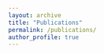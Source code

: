 ```yaml
---
layout: archive
title: "Publications"
permalink: /publications/
author_profile: true
---
```

<!--
{% if author.googlescholar %}
  You can also find my articles on <u><a href="{{author.googlescholar}}">my Google Scholar profile</a>.</u>
{% endif %}

{% include base_path %}

{% for post in site.publications reversed %}
  {% include archive-single.html %}
{% endfor %}
-->

<html lang="en">
<head>
  <head>
    <!-- Global site tag (gtag.js) - Google Analytics -->
    <script async src="https://www.googletagmanager.com/gtag/js?id=UA-24184650-3"></script>
    <script>
      window.dataLayer = window.dataLayer || [];
      function gtag(){dataLayer.push(arguments);}
      gtag('js', new Date());

      gtag('config', 'UA-24184650-3');
    </script>

    <!-- Required meta tags -->
    <meta charset="utf-8">
    <meta name="viewport" content="width=device-width, initial-scale=1, shrink-to-fit=no">

    <!-- Bootstrap CSS -->
    <link rel="stylesheet" href="https://stackpath.bootstrapcdn.com/bootstrap/4.3.1/css/bootstrap.min.css" integrity="sha384-ggOyR0iXCbMQv3Xipma34MD+dH/1fQ784/j6cY/iJTQUOhcWr7x9JvoRxT2MZw1T" crossorigin="anonymous">

    <!-- Custom CSS -->
    <link rel="stylesheet" type="text/css" href="raaslab.css">

    <!-- Fonts -->
    <link href="https://fonts.googleapis.com/css?family=Roboto&display=swap" rel="stylesheet">
    <script src="https://kit.fontawesome.com/52dfdf54de.js" crossorigin="anonymous"></script>

    <!-- Bibtex JavaScript -->
    <script type="text/javascript" src="https://cdn.jsdelivr.net/gh/pcooksey/bibtex-js/src/bibtex_js.js"></script>
    <bibtex src="pubs/dhami.bib"></bibtex>

    <!-- Favicon -->
    <link rel="shortcut icon" href="https://umd.edu/sites/umd.edu/files/favicon.ico" type="image/vnd.microsoft.icon" />

    <title>Publications</title>
  </head>
</head>
<body>

  <!-- ************** NAVBAR **************>
  <nav class="navbar navbar-expand-lg sticky-top navbar-dark navbar-custom">
    <a class="navbar-brand" href="index.html">RAAS Lab</a>
    <button class="navbar-toggler" type="button" data-toggle="collapse" data-target="#navbarSupportedContent" aria-controls="navbarSupportedContent" aria-expanded="false" aria-label="Toggle navigation">
      <span class="navbar-toggler-icon"></span>
    </button>
    <div class="collapse navbar-collapse" id="navbarSupportedContent">
      <ul class="navbar-nav mr-auto">
        <li class="nav-item">
          <a class="nav-link" href="index.html">About<span class="sr-only">(current)</span></a>
        </li>
        <li class="nav-item">
          <a class="nav-link" href="index.html#research">Research</a>
        </li>
        <li class="nav-item">
          <a class="nav-link" href="index.html#people">People</a>
        </li>
        <li class="nav-item">
          <a class="nav-link" href="publications.html">Publications</a>
        </li>

        <li class="nav-item">
          <a class="nav-link" href="contact.html">Contact</a>
        </li>
      </ul>
      <ul class="navbar-nav">
        <li class="nav-item">
          <a class="nav-link" href="https://twitter.com/ptokekar"><i class="fab fa-twitter"></i></a>
        </li>
        <li class="nav-item">
          <a class="nav-link" href="https://github.com/raaslab"><i class="fab fa-github"></i></a>
        </li>
        <li class="nav-item">
          <a class="nav-link" href="https://www.youtube.com/channel/UCEBd5BIS0A_Q3KwQsW9-wsw"><i class="fab fa-youtube"></i></a>
        </li>
      </ul>
    </div>
  </nav>
  -->


<div class="container">
  <div class="bibtex_structure">
    <div class="group year" extra="DESC number">
      <div class="templates"></div>
    </div>
  </div>

  <div id="bibtex_display">
    <div class="bibtex_template">
      <ul><li><p>
        <div class="if author">
          <span class="if title"><a class="bibtexVar" href="pubs/+BIBTEXKEY+.pdf" extra="BIBTEXKEY"><strong><span class="title"></strong></a></span>
          </span>
          <span>
            &emsp;<a class="bibtexVar showbib" data-toggle="collapse" href="#bib+BIBTEXKEY+"
            aria-expanded="false" aria-controls="bib+BIBTEXKEY+" extra="BIBTEXKEY">[bib]</a>
          </span>
          <br/>
          <span class="author"></span>.
        </div>
        <span class="if journal"><em><span class="journal"></span></em>,</span>
        <span class="if booktitle"><em><span class="booktitle"></span></em>,</span>
        <span class="if howpublished"><em><span class="howpublished"></span></em>,</span>
        <span class="if editor"><span class="editor"></span> (editors),</span>
        <span class="if publisher"><em><span class="publisher"></span></em>,</span>
        <!-- <span class="if !journal number">Technical report <span class="number"></span>,</span> -->
        <span class="if institution"><span class="institution"></span>,</span>
        <span class="if address"><span class="address"></span>,</span>
        <span class="if volume">vol. <span class="volume"></span>,</span>
        <span class="if journal number">(<span class="number"></span>),</span>
        <span class="if pages"> pp. <span class="pages"></span>,</span>
        <span class="if month"><span class="month"></span>,</span>
        <span class="if year"><span class="year"></span>.</span>
      </br>
      <!-- <span class="if doi">
        &emsp;DOI: <a class="bibtexVar" href="http://dx.doi.org/+DOI+" extra="doi"><span class="doi"></span></a>
      </span> -->
      <div class="bibtexVar collapse" id="bib+BIBTEXKEY+" extra="BIBTEXKEY">
        <div class="card card-body">
          <pre><span class="bibtexraw noread"></span></pre>
        </div>
      </div>
      <p></li></ul>
      </div>
    </div>
  </div>


  <!-- <footer>
  <div class="container-fluid">
  <p>Footer</p>
</div>
</footer> -->

<!-- Optional JavaScript -->
<!-- jQuery first, then Popper.js, then Bootstrap JS -->
<script src="https://code.jquery.com/jquery-3.4.1.slim.min.js" integrity="sha384-J6qa4849blE2+poT4WnyKhv5vZF5SrPo0iEjwBvKU7imGFAV0wwj1yYfoRSJoZ+n" crossorigin="anonymous"></script>
<script src="https://cdn.jsdelivr.net/npm/popper.js@1.16.0/dist/umd/popper.min.js" integrity="sha384-Q6E9RHvbIyZFJoft+2mJbHaEWldlvI9IOYy5n3zV9zzTtmI3UksdQRVvoxMfooAo" crossorigin="anonymous"></script>
<script src="https://stackpath.bootstrapcdn.com/bootstrap/4.4.1/js/bootstrap.min.js" integrity="sha384-wfSDF2E50Y2D1uUdj0O3uMBJnjuUD4Ih7YwaYd1iqfktj0Uod8GCExl3Og8ifwB6" crossorigin="anonymous"></script>

</body>
